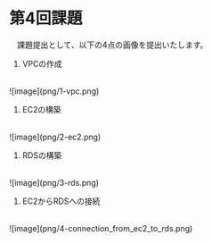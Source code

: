 # 第4回課題
　課題提出として、以下の4点の画像を提出いたします。

1. VPCの作成
<br>
![image](png/1-vpc.png)
<br>

1. EC2の構築
<br>
![image](png/2-ec2.png)
<br>

1. RDSの構築
<br>
![image](png/3-rds.png)
<br>

1. EC2からRDSへの接続
<br>
![image](png/4-connection_from_ec2_to_rds.png)
<br>